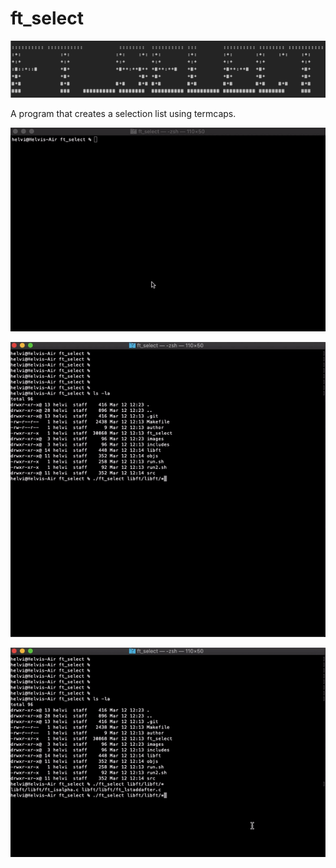 # ft_select

![logo](/images/ft_select.png)


A program that creates a selection list using termcaps.


![Alt text](images/rm.gif)

![Alt text](images/resize.gif)

![Alt text](images/suspend.gif)
